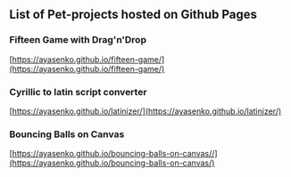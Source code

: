 ## List of Pet-projects hosted on Github Pages

### Fifteen Game with Drag'n'Drop
[https://ayasenko.github.io/fifteen-game/](https://ayasenko.github.io/fifteen-game/)

### Cyrillic to latin script converter
[https://ayasenko.github.io/latinizer/](https://ayasenko.github.io/latinizer/)

### Bouncing Balls on Canvas
[https://ayasenko.github.io/bouncing-balls-on-canvas//](https://ayasenko.github.io/bouncing-balls-on-canvas/)
